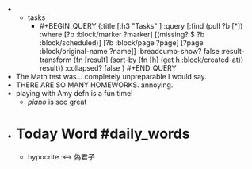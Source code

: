 -
	- tasks
		- #+BEGIN_QUERY
		  {:title [:h3 "Tasks" ]
		  :query [:find (pull ?b [*])
		  :where
		    [?b :block/marker ?marker]
		    [(missing? $ ?b :block/scheduled)]
		    [?b :block/page ?page]
		    [?page :block/original-name ?name]]
		  :breadcumb-show? false
		  :result-transform (fn [result]
		  (sort-by (fn [h]
		  (get h :block/created-at)) result))
		  :collapsed? false
		  }
		  #+END_QUERY
- The Math test was... completely unpreparable I would say.
- THERE ARE SO MANY HOMEWORKS. annoying.
- playing with Amy defn is a fun time!
	- _piano_ is soo great
- # Today Word #daily_words
	- hypocrite :<-> 偽君子